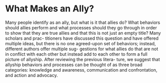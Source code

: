 # What Makes an Ally?

Many people identify as an ally, but what is it that allies do? What behaviors should allies perform and what processes should they go through in order to show that they are true allies and that this is not just an empty title? Many scholars and prac- titioners have discussed this question and have offered multiple ideas, but there is no one agreed-upon set of behaviors; instead, different authors offer multiple sug- gestions for what allies do that are not in conflict with each other but instead add to each other to form a full picture of allyship. After reviewing the previous litera- ture, we suggest that allyship behaviors and processes can be thought of as three broad categories: knowledge and awareness, communication and confrontation, and action and advocacy.